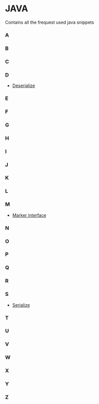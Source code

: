# JAVA
Contains all the frequest used java snippets

 ### A
 ### B
 ### C
 ### D
 - [Deserialize](https://github.com/mnp014/Java/blob/master/deserialize%20.md)
 ### E
 ### F
 ### G
 ### H
 ### I
 ### J
 ### K
 ### L
 ### M
 - [Marker interface](https://github.com/mnp014/Java/blob/master/Marker%20Interface%20%20%20%20%20%20%20.md)
 ### N
 ### O
 ### P
 ### Q
 ### R
 ### S
 - [Serialize](https://github.com/mnp014/Java/blob/master/Serialize%20.md)
 ### T
 ### U
 ### V
 ### W
 ### X
 ### Y
 ### Z
 
 

